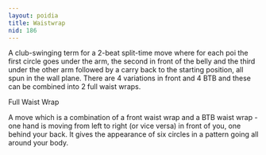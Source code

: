 ```yaml
---
layout: poidia
title: Waistwrap
nid: 186
---
```


A club-swinging term for a 2-beat split-time move where for each poi the first circle goes under the arm, the second in front of the belly and the third under the other arm followed by a carry back to the starting position, all spun in the wall plane. There are 4 variations in front and 4 BTB and these can be combined into 2 full waist wraps.

Full Waist Wrap

A move which is a combination of a front waist wrap and a BTB waist wrap - one hand is moving from left to right (or vice versa) in front of you, one behind your back. It gives the appearance of six circles in a pattern going all around your body.

